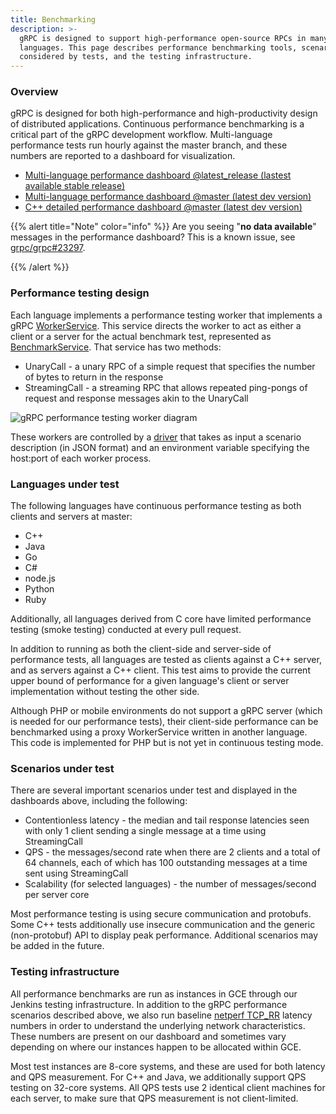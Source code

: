 ```yaml
---
title: Benchmarking
description: >-
  gRPC is designed to support high-performance open-source RPCs in many
  languages. This page describes performance benchmarking tools, scenarios
  considered by tests, and the testing infrastructure.
---
```


### Overview

gRPC is designed for both high-performance and high-productivity
design of distributed applications. Continuous performance
benchmarking is a critical part of the gRPC development
workflow. Multi-language performance tests run hourly against
the master branch, and these numbers are reported to a dashboard for
visualization.

  * [Multi-language performance dashboard @latest_release (lastest available stable release)](https://performance-dot-grpc-testing.appspot.com/explore?dashboard=5636470266134528)
  * [Multi-language performance dashboard @master (latest dev version)](https://performance-dot-grpc-testing.appspot.com/explore?dashboard=5652536396611584)
  * [C++ detailed performance dashboard @master (latest dev version)](https://performance-dot-grpc-testing.appspot.com/explore?dashboard=5685265389584384)

{{% alert title="Note" color="info" %}}
  Are you seeing "**no data available**" messages in the performance dashboard?
  This is a known issue, see [grpc/grpc#23297][].

  [grpc/grpc#23297]: https://github.com/grpc/grpc/issues/23297

{{% /alert %}}

### Performance testing design

Each language implements a performance testing worker that implements
a gRPC
[WorkerService](https://github.com/grpc/grpc/blob/master/src/proto/grpc/testing/worker_service.proto). This
service directs the worker to act as either a client or a server for
the actual benchmark test, represented as
[BenchmarkService](https://github.com/grpc/grpc/blob/master/src/proto/grpc/testing/benchmark_service.proto). That
service has two methods:

  * UnaryCall - a unary RPC of a simple request that specifies the number of bytes to return in the response
  * StreamingCall - a streaming RPC that allows repeated ping-pongs of request and response messages akin to the UnaryCall

![gRPC performance testing worker diagram](/img/testing_framework.png)

These workers are controlled by a
[driver](https://github.com/grpc/grpc/blob/master/test/cpp/qps/qps_json_driver.cc)
that takes as input a scenario description (in JSON format) and an
environment variable specifying the host:port of each worker process.

### Languages under test

The following languages have continuous performance testing as both
clients and servers at master:

  * C++
  * Java
  * Go
  * C#
  * node.js
  * Python
  * Ruby

Additionally, all languages derived from C core have limited
performance testing (smoke testing) conducted at every pull request.

In addition to running as both the client-side and server-side of
performance tests, all languages are tested as clients against a C++
server, and as servers against a C++ client. This test aims to provide
the current upper bound of performance for a given language's client or
server implementation without testing the other side.

Although PHP or mobile environments do not support a gRPC server
(which is needed for our performance tests), their client-side
performance can be benchmarked using a proxy WorkerService written in
another language. This code is implemented for PHP but is not yet in
continuous testing mode.

### Scenarios under test

There are several important scenarios under test and displayed in the dashboards
above, including the following:

   * Contentionless latency - the median and tail response latencies seen with only 1 client sending a single message at a time using StreamingCall
   * QPS - the messages/second rate when there are 2 clients and a total of 64 channels, each of which has 100 outstanding messages at a time sent using StreamingCall
   * Scalability (for selected languages) - the number of messages/second per server core

Most performance testing is using secure communication and
protobufs. Some C++ tests additionally use insecure communication and
the generic (non-protobuf) API to display peak performance. Additional
scenarios may be added in the future.

### Testing infrastructure

All performance benchmarks are run as instances in GCE through our
Jenkins testing infrastructure. In addition to the gRPC performance
scenarios described above, we also run baseline [netperf
TCP_RR](http://www.netperf.org) latency numbers in order to understand
the underlying network characteristics. These numbers are present on
our dashboard and sometimes vary depending on where our instances
happen to be allocated within GCE.

Most test instances are 8-core systems, and these are used for both
latency and QPS measurement. For C++ and Java, we additionally support
QPS testing on 32-core systems. All QPS tests use 2 identical client machines
for each server, to make sure that QPS measurement is not client-limited.
